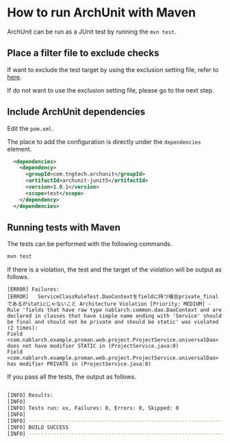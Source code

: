 # How to run ArchUnit with Maven

ArchUnit can be run as a JUnit test by running the `mvn test`.

## Place a filter file to exclude checks

If want to exclude the test target by using the exclusion setting file, refer to [here](Ops-Rule.md#exclude-it-from-all-architecture-tests-by-including-it-in-the-exclusion-configuration-file).

If do not want to use the exclusion setting file, please go to the next step.

## Include ArchUnit dependencies

Edit the `pom.xml`.

The place to add the configuration is directly under the `dependencies` element.

```xml
  <dependencies>
    <dependency>
      <groupId>com.tngtech.archunit</groupId>
      <artifactId>archunit-junit5</artifactId>
      <version>1.0.1</version>
      <scope>test</scope>
    </dependency>
  </dependencies>
```

## Running tests with Maven

The tests can be performed with the following commands.

```sh
mvn test
```

If there is a violation, the test and the target of the violation will be output as follows.

```
[ERROR] Failures:
[ERROR]   ServiceClassRuleTest.DaoContextをfieldに持つ場合private_finalであるがstaticじゃないこと Architecture Violation [Priority: MEDIUM] - Rule 'fields that have raw type nablarch.common.dao.DaoContext and are declared in classes that have simple name ending with 'Service' should be final and should not be private and should be static' was violated (2 times):
Field <com.nablarch.example.proman.web.project.ProjectService.universalDao> does not have modifier STATIC in (ProjectService.java:0)
Field <com.nablarch.example.proman.web.project.ProjectService.universalDao> has modifier PRIVATE in (ProjectService.java:0)
```

If you pass all the tests, the output as follows.

```sh

[INFO] Results:
[INFO]
[INFO] Tests run: xx, Failures: 0, Errors: 0, Skipped: 0
[INFO]
[INFO] ------------------------------------------------------------------------
[INFO] BUILD SUCCESS
[INFO] ------------------------------------------------------------------------
```
